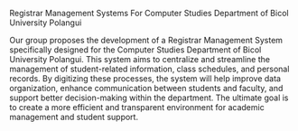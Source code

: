 Registrar Management Systems For Computer Studies Department of Bicol University Polangui  

Our group proposes the development of a Registrar Management System specifically designed for the Computer Studies Department of Bicol University Polangui. This system aims to centralize and streamline the management of student-related information, class schedules, and personal records. By digitizing these processes, the system will help improve data organization, enhance communication between students and faculty, and support better decision-making within the department. The ultimate goal is to create a more efficient and transparent environment for academic management and student support.
